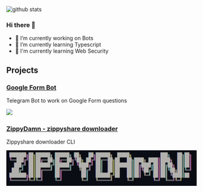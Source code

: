 ![github stats](https://github-readme-stats.vercel.app/api?username=diosamuel&show_icons=true)

### Hi there 👋

- 🔭 I’m currently working on Bots
- 🌱 I’m currently learning Typescript
- 🌱 I'm currently learning Web Security

## Projects

### [Google Form Bot](https://t.me/kerjaingform_bot)

Telegram Bot to work on Google Form questions

![](https://cdn5.telesco.pe/file/vFbi_NjtCHxS8eTy5pBndG8u0zuLScWi1oYjY5UTAFjTtfBfHMANJsIwsBNNcwXnZuISrhBloj0FPaTXTCocIbrldhjhnP_xQa7LbeitFtfIKCiIFV-OMtBdzsq7bYQtaO--yig_viAFuE4oPVhLcD5I-AojlTJD7QmHE5tsjFbjcLYUkyHsEF4-Pq8JeOynqWQSrvOUin2xX35Aad_bT1nbxR4D-ffhvWpoZeFDnE2tv-zDyRxwIhscnMZHgLJkjfF8_TTEMKz8YXjIYX1BwHJotnCI6idAzAWoGt-gHUkJZ51jNT-uf4vcBs18N2tk1hgOB6GUtWJDW4stIQ3Fpw.jpg)

### [ZippyDamn - zippyshare downloader](https://www.npmjs.com/package/zippydamn)

Zippyshare downloader CLI

![](https://raw.githubusercontent.com/diosamuel/zippydamn/HEAD/logo.jpg)

